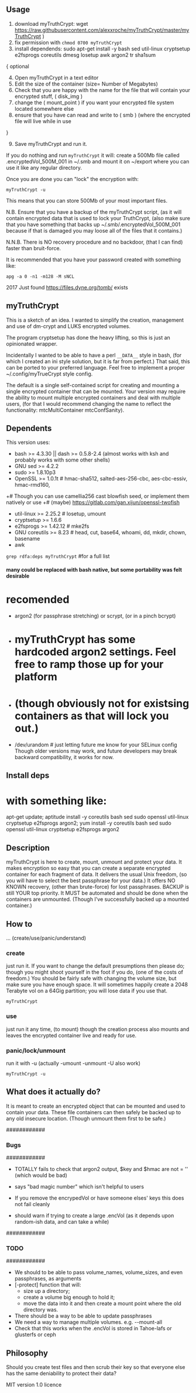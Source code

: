 ## Usage ##

1. download myTruthCrypt: wget https://raw.githubusercontent.com/alexxroche/myTruthCrypt/master/myTruthCrypt )
2. fix permission with `chmod 0700 myTruthCrypt`
3. install dependends: sudo apt-get install -y bash sed util-linux cryptsetup e2fsprogs coreutils dmesg losetup awk argon2 tr sha1sum

{ optional

  4. Open myTruthCrypt in a text editor
  5. Edit the size of the container (size= Number of Megabytes)
  6. Check that you are happy with the name for the file that will contain your encrypted stuff, ( disk_img )
  7. change the ( mount_point ) if you want your encrypted file system located somewhere else
  8. ensure that you have can read and write to ( smb ) (where the encrypted file will live while in use

}

9. Save myTruthCrypt and run it.

If you do nothing and run `myTruthCrypt` it will:
  create a 500Mb file called .encryptedVol_500M_001 in ~/.smb
  and mount it on ~/export where you can use it like any regular directory.

Once you are done you can "lock" the encryption with:

`myTruthCrypt -u`

This means that you can store 500Mb of your most important files.

N.B. Ensure that you have a backup of the myTruthCrypt script, (as it will contain encrypted data that is used
to lock your TruthCrypt, (also make sure that you have something that backs up ~/.smb/.encryptedVol_500M_001
because if that is damaged you may loose all of the files that it contains.)

N.N.B. There is NO recovery procedure and no backdoor, (that I can find) faster than bruit-force.

It is recommended that you have your password created with something like:

`apg -a 0 -n1 -m128 -M sNCL`

2017 Just found https://files.dyne.org/tomb/ exists

## myTruthCrypt ##

This is a sketch of an idea. I wanted to simplify the creation, management and use of dm-crypt and LUKS encrypted volumes.

The program cryptsetup has done the heavy lifting, so this is just an opinionated wrapper.

Incidentally I wanted to be able to have a perl `__DATA__` style in bash, (for which I created an ini style solution, but it is far from perfect.)
That said, this can be ported to your preferred language. Feel free to implement a proper ~/.config/myTrueCrypt style config.

The default is a single self-contained script for creating and mounting a single encrypted container that can be mounted.
Your version may require the ability to mount multiple encrypted containers and deal with multiple users, (for that I would recommend changing the name to reflect the functionality: mtcMultiContainer mtcConfSanity).


## Dependents ##

This version uses:

* bash    >= 4.3.30  || dash >= 0.5.8-2.4 (almost works with ksh and probably works with some other shells)
* GNU sed >= 4.2.2
* sudo    >= 1.8.10p3
* OpenSSL >= 1.0.1t # hmac-sha512, salted-aes-256-cbc, aes-cbc-essiv, hmac-rmd160, 

 +# Though you can use camellia256 cast blowfish seed, or implement them natively or use
 +# (maybe) https://gitlab.com/gan.xijun/openssl-twofish 
* util-linux  >= 2.25.2 # losetup, umount
* cryptsetup  >= 1.6.6
* e2fsprogs   >= 1.42.12 # mke2fs
* GNU coreutils >= 8.23 # head, cut, base64, whoami, dd, mkdir, chown, basename
* awk

`grep rdfa:deps myTruthCrypt` #for a full list
#### many could be replaced with bash native, but some portability was felt desirable

# recomended #
* argon2 (for passphrase stretching) or scrypt, (or in a pinch bcrypt)

 + # myTruthCrypt has some hardcoded argon2 settings. Feel free to ramp those up for your platform

 + # (though obviously not for existsing containers as that will lock you out.)

* /dev/urandom  # just letting future me know for your SELinux config
Though older versions may work, and future developers may break backward compatibility, it works for now.

## Install deps ##
# with something like:
apt-get update; aptitude install -y coreutils bash sed sudo openssl util-linux cryptsetup e2fsprogs argon2; 
yum install -y coreutils bash sed sudo openssl util-linux cryptsetup e2fsprogs argon2

## Description ##

myTruthCrypt is here to create, mount, unmount and protect your data.
It makes encryption so easy that you can create a separate encrypted container for each fragment of data.
It delivers the usual Unix freedom, (so you will have to select the best passphrase for your data.)
It offers NO KNOWN recovery, (other than brute-force) for lost passphrases.
BACKUP is still YOUR top priority. It MUST be automated and should be done when the containers are unmounted.
(Though I've successfully backed up a mounted container.)

## How to ##

 ... (create/use/panic/understand)

### create ###
just run it. If you want to change the default presumptions then please do; though you might shoot yourself in the foot if you do, (one of the costs of freedom.)
            You should be fairly safe with changing the volume size, but make sure you have enough space.
            It will sometimes happily create a 2048 Terabyte vol on a 64Gig partition; you will lose data if you use that. 

`myTruthCrypt`

### use ###
just run it any time, (to mount) though the creation process also mounts and leaves the encrypted container live and ready for use.

### panic/lock/unmount ###
run it with -u (actually -umount -unmount -U also work)

`myTruthCrypt -u`

## What does it actually do? ##
It is meant to create an encrypted object that can be mounted and used to contain your data. These file containers can then safely be backed up to any old insecure location. (Though unmount them first to be safe.)

############
### Bugs ###
############

* TOTALLY fails to check that argon2 output, $key and $hmac are not = '' (which would be bad)

* says "bad magic number" which isn't helpful to users

* If you remove the encrypedVol or have someone elses' keys this does not fail cleanly

* should warn if trying to create a large .encVol 
 (as it depends upon random-ish data, and can take a while)

############
### TODO ###
############
* We should to be able to pass volume_names, volume_sizes, and even passphrases, as arguments
* [-protect] function that will:
  + size up a directory; 
  + create a volume big enough to hold it; 
  + move the data into it and then create a mount point where the old directory was.
* There should be a way to be able to update passphrases
* We need a way to manage multiple volumes. e.g. --mount-all
*  Check that this works when the .encVol is stored in Tahoe-lafs or glusterfs or ceph
 
## Philosophy ##
Should you create test files and then scrub their key so that everyone else has the same deniability to protect their data?

MIT version 1.0 licence
